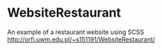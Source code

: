 # WebsiteRestaurant
An example of a restaurant website using SCSS <br>
http://orfi.uwm.edu.pl/~s151191/WebsiteRestaurant/
